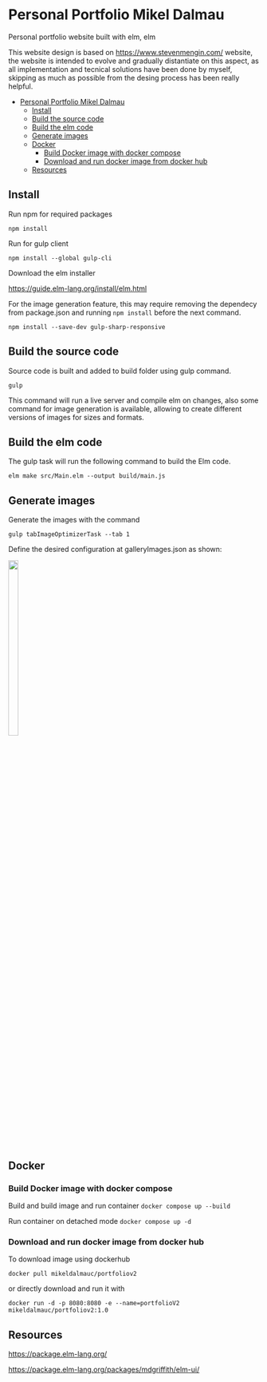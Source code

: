 # Personal Portfolio Mikel Dalmau

Personal portfolio website built with elm, elm

This website design is based on https://www.stevenmengin.com/ website, the website is intended to evolve and gradually distantiate on this aspect, as all implementation and tecnical solutions have been done by myself, skipping as much as possible from the desing process has been really helpful.

- [Personal Portfolio Mikel Dalmau](#personal-portfolio-mikel-dalmau)
  - [Install](#install)
  - [Build the source code](#build-the-source-code)
  - [Build the elm code](#build-the-elm-code)
  - [Generate images](#generate-images)
  - [Docker](#docker)
    - [Build Docker image with docker compose](#build-docker-image-with-docker-compose)
    - [Download and run docker image from docker hub](#download-and-run-docker-image-from-docker-hub)
  - [Resources](#resources)

## Install

Run npm for required packages

```npm install```

Run for gulp client

```npm install --global gulp-cli```

Download the elm installer

https://guide.elm-lang.org/install/elm.html

For the image generation feature, this may require removing the dependecy from package.json and running ``npm install`` before the next command.
    
```npm install --save-dev gulp-sharp-responsive```

## Build the source code

Source code is built and added to build folder using gulp command.

```gulp``` 

This command will run a live server and compile elm on changes, also some command for image generation is available, 
allowing to create different versions of images for sizes and formats.

## Build the elm code

The gulp task will run the following command to build the Elm code.

```elm make src/Main.elm --output build/main.js```

## Generate images

Generate the images with the command

```gulp tabImageOptimizerTask --tab 1```

 
Define the desired configuration at galleryImages.json as shown:

<img src="readme-imgs/image-config.png"  width="20%" height="30%">


## Docker

### Build Docker image with docker compose

Build and build image and run container
```docker compose up --build```

Run container on detached mode
```docker compose up -d```

### Download and run docker image from docker hub

To download image using dockerhub

```docker pull mikeldalmauc/portfoliov2```

or directly download and run it with 

```docker run -d -p 8080:8080 -e --name=portfolioV2 mikeldalmauc/portfoliov2:1.0```

## Resources

https://package.elm-lang.org/

https://package.elm-lang.org/packages/mdgriffith/elm-ui/
